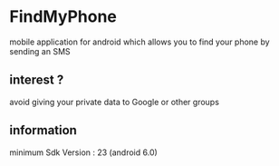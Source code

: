 # FindMyPhone

mobile application for android which allows you to find your phone by sending an SMS

## interest ?

avoid giving your private data to Google or other groups

## information

minimum Sdk Version : 23 (android 6.0)
